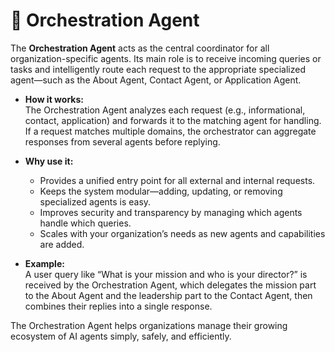 # 🧩 Orchestration Agent

The **Orchestration Agent** acts as the central coordinator for all organization-specific agents. Its main role is to receive incoming queries or tasks and intelligently route each request to the appropriate specialized agent—such as the About Agent, Contact Agent, or Application Agent.

- **How it works:**  
  The Orchestration Agent analyzes each request (e.g., informational, contact, application) and forwards it to the matching agent for handling. If a request matches multiple domains, the orchestrator can aggregate responses from several agents before replying.

- **Why use it:**  
  - Provides a unified entry point for all external and internal requests.
  - Keeps the system modular—adding, updating, or removing specialized agents is easy.
  - Improves security and transparency by managing which agents handle which queries.
  - Scales with your organization’s needs as new agents and capabilities are added.

- **Example:**  
  A user query like “What is your mission and who is your director?” is received by the Orchestration Agent, which delegates the mission part to the About Agent and the leadership part to the Contact Agent, then combines their replies into a single response.

The Orchestration Agent helps organizations manage their growing ecosystem of AI agents simply, safely, and efficiently.
